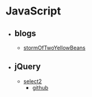# JavaScript

- ## blogs
	- [stormOfTwoYellowBeans](http://notpeelbean.tistory.com/category/javascript)


- ## jQuery 
	- [select2](https://select2.github.io/examples.html)
		- [github](https://github.com/select2/select2)
